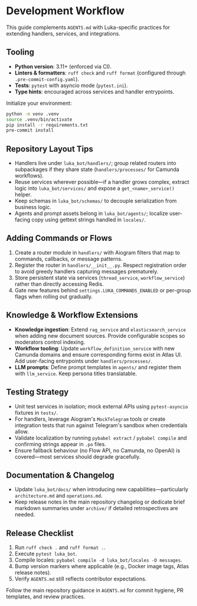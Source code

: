 # Development Workflow

This guide complements `AGENTS.md` with Luka-specific practices for extending handlers, services, and integrations.

## Tooling
- **Python version**: 3.11+ (enforced via CI).
- **Linters & formatters**: `ruff check` and `ruff format` (configured through `.pre-commit-config.yaml`).
- **Tests**: `pytest` with asyncio mode (`pytest.ini`).
- **Type hints**: encouraged across services and handler entrypoints.

Initialize your environment:
```bash
python -m venv .venv
source .venv/bin/activate
pip install -r requirements.txt
pre-commit install
```

## Repository Layout Tips
- Handlers live under `luka_bot/handlers/`; group related routers into subpackages if they share state (`handlers/processes/` for Camunda workflows).
- Reuse services wherever possible—if a handler grows complex, extract logic into `luka_bot/services/` and expose a `get_<name>_service()` helper.
- Keep schemas in `luka_bot/schemas/` to decouple serialization from business logic.
- Agents and prompt assets belong in `luka_bot/agents/`; localize user-facing copy using gettext strings handled in `locales/`.

## Adding Commands or Flows
1. Create a router module in `handlers/` with Aiogram filters that map to commands, callbacks, or message patterns.
2. Register the router in `handlers/__init__.py`. Respect registration order to avoid greedy handlers capturing messages prematurely.
3. Store persistent state via services (`thread_service`, `workflow_service`) rather than directly accessing Redis.
4. Gate new features behind `settings.LUKA_COMMANDS_ENABLED` or per-group flags when rolling out gradually.

## Knowledge & Workflow Extensions
- **Knowledge ingestion**: Extend `rag_service` and `elasticsearch_service` when adding new document sources. Provide configurable scopes so moderators control indexing.
- **Workflow tooling**: Update `workflow_definition_service` with new Camunda domains and ensure corresponding forms exist in Atlas UI. Add user-facing entrypoints under `handlers/processes/`.
- **LLM prompts**: Define prompt templates in `agents/` and register them with `llm_service`. Keep persona titles translatable.

## Testing Strategy
- Unit test services in isolation; mock external APIs using `pytest-asyncio` fixtures in `tests/`.
- For handlers, leverage Aiogram's `MockTelegram` tools or create integration tests that run against Telegram's sandbox when credentials allow.
- Validate localization by running `pybabel extract` / `pybabel compile` and confirming strings appear in `.po` files.
- Ensure fallback behaviour (no Flow API, no Camunda, no OpenAI) is covered—most services should degrade gracefully.

## Documentation & Changelog
- Update `luka_bot/docs/` when introducing new capabilities—particularly `architecture.md` and `operations.md`.
- Keep release notes in the main repository changelog or dedicate brief markdown summaries under `archive/` if detailed retrospectives are needed.

## Release Checklist
1. Run `ruff check .` and `ruff format .`.
2. Execute `pytest luka_bot`.
3. Compile locales: `pybabel compile -d luka_bot/locales -D messages`.
4. Bump version markers where applicable (e.g., Docker image tags, Atlas release notes).
5. Verify `AGENTS.md` still reflects contributor expectations.

Follow the main repository guidance in `AGENTS.md` for commit hygiene, PR templates, and review practices.
